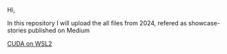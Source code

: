 
Hi,

In this repository I will upload the all files from 2024, refered as showcase-stories published on Medium

[CUDA on WSL2](https://medium.com/@ion.stefanache0/cuda-on-wsl2-cc2f1d5d128d)

